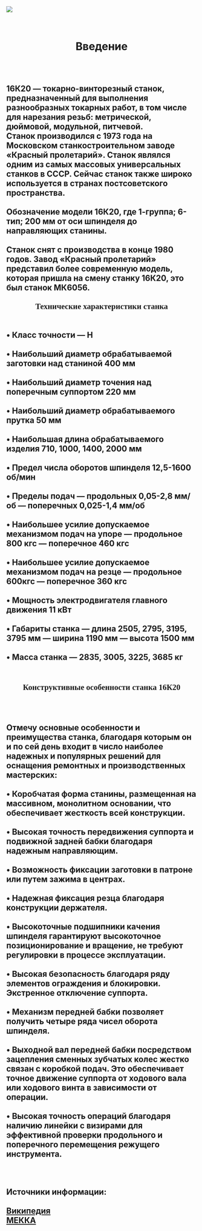 <html>
<head>
 <title> Паспорт станка 16К20 </title>
</head> 
 <body>
 <img src="https://chooseyourcareer.ru/i/618292d8d354f.jpg">
 </br>
 </br>
 <br> 
 <h1> <center> Введение </center> </h1>
 </br>
 <br>
 <h2> 
 16К20 — токарно-винторезный станок, предназначенный для выполнения разнообразных токарных работ, в том числе для нарезания резьб: метрической, дюймовой, модульной, питчевой.
 <br>
 Станок производился с 1973 года на Московском станкостроительном заводе «Красный пролетарий». Станок являлся одним из самых массовых универсальных станков в СССР. Сейчас станок также широко используется в странах постсоветского пространства.
 </br>
 <br>
 Обозначение модели 16К20, где 1-группа; 6-тип; 200 мм от оси шпинделя до направляющих станины.
 </br>
 <br>
 Станок снят с производства в конце 1980 годов. Завод «Красный пролетарий» представил более современную модель, которая пришла на смену станку 16К20, это был станок МК6056.
 </br>
 <br>
 <font face="Tahoma"> <b> <center> Технические характеристики станка </center> </b> </font>
 </br>
 <br>
 • Класс точности — H
 </br>
 <br>
 • Наибольший диаметр обрабатываемой заготовки над станиной 400 мм
 </br>
 <br>
 • Наибольший диаметр точения над поперечным суппортом 220 мм
 </br>
 <br>
 • Наибольший диаметр обрабатываемого прутка 50 мм
 </br>
 <br>
 • Наибольшая длина обрабатываемого изделия 710, 1000, 1400, 2000 мм
 </br>
 <br>
 • Предел числа оборотов шпинделя 12,5-1600 об/мин
 </br>
 <br>
 • Пределы подач — продольных 0,05-2,8 мм/об — поперечных 0,025-1,4 мм/об
 </br>
 <br>
 • Наибольшее усилие допускаемое механизмом подач на упоре — продольное 800 кгс — поперечное 460 кгс
 </br>
 <br>
 • Наибольшее усилие допускаемое механизмом подач на резце — продольное 600кгс — поперечное 360 кгс
 </br>
 <br>
 • Мощность электродвигателя главного движения 11 кВт
 </br>
 <br>
 • Габариты станка — длина 2505, 2795, 3195, 3795 мм — ширина 1190 мм — высота 1500 мм
 </br>
 <br>
 • Масса станка — 2835, 3005, 3225, 3685 кг
 </br>
 <br>
 <h2> <center> <font face="Tahoma"> Конструктивные особенности станка 16К20 </font> </center> </h2>
 </br>
 <br>
 <h2>
 Отмечу основные особенности и преимущества станка, благодаря которым он и по сей день входит в число наиболее надежных и популярных решений для оснащения ремонтных и производственных мастерских:
 </br>
 <br>
 • Коробчатая форма станины, размещенная на массивном, монолитном основании, что обеспечивает жесткость всей конструкции.
 </br>
 <br>
 • Высокая точность передвижения суппорта и подвижной задней бабки благодаря надежным направляющим.
 </br>
 <br>
 • Возможность фиксации заготовки в патроне или путем зажима в центрах.
 </br>
 <br>
 • Надежная фиксация резца благодаря конструкции держателя.
 </br>
 <br>
 • Высокоточные подшипники качения шпинделя гарантируют высокоточное позиционирование и вращение, не требуют регулировки в процессе эксплуатации.
 </br>
 <br>
 • Высокая безопасность благодаря ряду элементов ограждения и блокировки. Экстренное отключение суппорта.
 </br>
 <br>
 • Механизм передней бабки позволяет получить четыре ряда чисел оборота шпинделя.
 </br>
 <br>
 • Выходной вал передней бабки посредством зацепления сменных зубчатых колес жестко связан с коробкой подач. Это обеспечивает точное движение суппорта от ходового вала или ходового винта в зависимости от операции.
 </br>
 <br>
 • Высокая точность операций благодаря наличию линейки с визирами для эффективной проверки продольного и поперечного перемещения режущего инструмента.
 </br>
 <br> <br> <br>
 Источники информации:
 </br>
 <br>
 <a href="https://ru.wikipedia.org/wiki/16%D0%9A20"> Википедия </a>
 </br>
 <a href="https://mekkain.ru/stati/tokarnyij-stanok-16k20-texnicheskie-xarakteristiki-i-analogi.html"> МЕККА </a>
 </h2>
 </br>
 </body>
</html>
